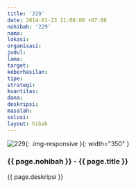 ```yaml
---
title: '229'
date: 2014-01-23 11:08:00 +07:00
nohibah: '229'
nama: 
lokasi: 
organisasi: 
judul: 
lama: 
target: 
keberhasilan: 
tipe: 
strategi: 
kuantitas: 
dana: 
deskripsi: 
masalah: 
solusi: 
layout: hibah
---
```


![229](/static/img/hibahcms/229.png){: .img-responsive }{: width="350" }

### {{ page.nohibah }} - {{ page.title }}

{{ page.deskripsi }}
